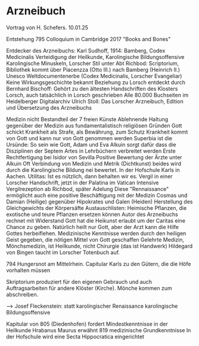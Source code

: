 # Arzneibuch
Vortrag von H. Schefers. 10.01.25

Entstehung 795
Colloquium in Cambridge 2017 "Books and Bones"

Entdecker des Arzneibuchs: Karl Sudhoff, 1914: Bamberg, Codex Medicinalis
Verteidigung der Heilkunde, Karolingische Bildungsoffensive
Karolingische Minuskeln, Lorscher Stil
unter Abt Richbod: Scriptorium, Bibliothek
kommt über Piacenzza (Otto III.) nach Bamberg (Heinrich II.)
Unesco Weltdocumentenerbe (Codex Medicinalis, Lorscher Evangeliar)
Keine Wirkungsgeschichte bekannt
Beziehung zu Lorsch entdeckt durch Bernhard Bischoff: Gehört zu den ältesten Handschriften des Klosters Lorsch, auch tatsächlich in Lorsch geschrieben
Alle 80.000 Buchseiten im Heidelberger Digitalarchiv
Ulrich Stoll: Das Lorscher Arzneibuch, Edition und Übersetzung des Arzneibuchs

Medizin nicht Bestandteil der 7 freien Künste
Ablehnende Haltung gegenüber der Medizin aus fundamentalistisch religiösen Gründen
Gott schickt Krankheit als Strafe, als Bewährung, zum Schutz
Krankheit kommt von Gott und kann nur von Gott genommen werden
Superbia ist die Ursünde: So sein wie Gott, Adam und Eva
Alkuin sorgt dafür dass die Disziplinen der Septem Artes in Lehrbüchern verbreitet werden
Erste Rechtfertigung bei Isidor von Sevilla
Positive Bewertung der Ärzte unter Alkuin
Oft Verbindung von Medizin und Metrik (Dichtkunst) beides wird durch die Karolingische Bildung nei bewertet. In der Hofschule Karls in Aachen. Utilitas: Ist es nützlich, dann behalten wir es.
Vergil in einer Lorscher Handschrift, jetzt in der Palatina im Vatican
Intensive Vergilrezeption ab Richbod, später Adelung
Diese "Rennaissance" ermöglicht auch eine positive Beschäftigung mit der Medizin
Cosmas und Damian (Heilige) gegenüber Hipokrates und Galen (Heiden)
Herstellung des Gleichgewichts der Körpersäfte
Austauschlisten: Heimische Pflanzen, die exotische und teure Pflanzen ersetzen können
Autor des Arzneibuchs rechnet mit Widerstand
Gott hat die Heikunst erlaubt um der Caritas eine Chance zu geben. Natürlich heilt nur Gott, aber der Arzt kann die Hilfe Gottes herbeiflehen.
Medizinische Kenntnisse werden durch den heiligen Geist gegeben, die nötigen Mittel von Gott geschaffen
Gelehrte Medizin, Mönchsmedizin, ist Heilkunde, nicht Chirurgie (das ist Handwerk)
Hildegard von Bingen taucht im Lorscher Totenbuch auf.

794 Hungersnot am Mittelrhein. Capitular Karls zu den Gütern, die die Höfe vorhalten müssen

Skriptorium produziert für den eigenen Gebrauch und auch Auftragsarbeiten für andere Klöster (Kirche). Mönche kommen zum abschreiben.

--> Josef Fleckenstein: statt karolingischer Renaissance karolingische Bildungsoffensive

Kapitular von 805 (Diedenhofen) fordert Mindestkenntnisse in der Heilkunde
Hrabanus Maurus erwähnt 819 medizinische Grundkenntnisse
In der Hofschule wird eine Secta Hippocratica eingerichtet
